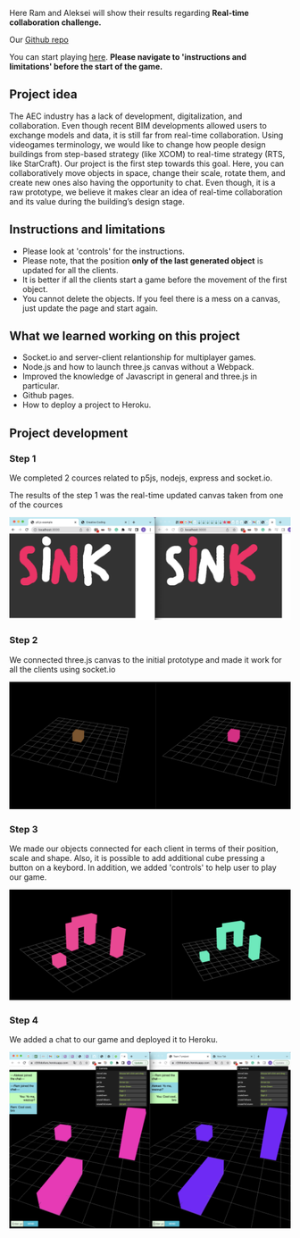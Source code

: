 Here Ram and Aleksei will show their results regarding **Real-time collaboration challenge.**

Our [Github repo](https://github.com/alekseikondratenko/Collaborative-drawing)

You can start playing [here](https://r200dollars.herokuapp.com/). **Please navigate to 'instructions and limitations' before the start of the game.**

## Project idea

The AEC industry has a lack of development, digitalization, and collaboration. Even though recent BIM developments allowed users to exchange models and data, it is still far from real-time collaboration. Using videogames terminology, we would like to change how people design buildings from step-based strategy (like XCOM) to real-time strategy (RTS, like StarCraft). Our project is the first step towards this goal. Here, you can collaboratively move objects in space, change their scale, rotate them, and create new ones also having the opportunity to chat. Even though, it is a raw prototype, we believe it makes clear an idea of real-time collaboration and its value during the building’s design stage.

## Instructions and limitations

- Please look at 'controls' for the instructions.
- Please note, that the position **only of the last generated object** is updated for all the clients.
- It is better if all the clients start a game before the movement of the first object.
- You cannot delete the objects. If you feel there is a mess on a canvas, just update the page and start again.

## What we learned working on this project

- Socket.io and server-client relantionship for multiplayer games.
- Node.js and how to launch three.js canvas without a Webpack.
- Improved the knowledge of Javascript in general and three.js in particular.
- Github pages.
- How to deploy a project to Heroku.

## Project development

### Step 1

We completed 2 cources related to p5js, nodejs, express and socket.io.

The results of the step 1 was the real-time updated canvas taken from one of the cources

![Day 1 screen](Day1.png)

### Step 2

We connected three.js canvas to the initial prototype and made it work for all the clients using socket.io

![Day 1 screen](Day1.5.png)

### Step 3

We made our objects connected for each client in terms of their position, scale and shape. Also, it is possible to add additional cube pressing a button on a keybord. In addition, we added 'controls' to help user to play our game.

![Day 1 screen](Day3.png)

### Step 4

We added a chat to our game and deployed it to Heroku.

![Day 1 screen](Day4.png)





